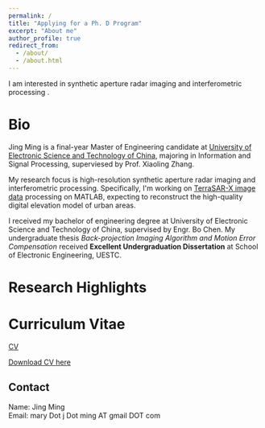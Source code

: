 ```yaml
---
permalink: /
title: "Applying for a Ph. D Program"
excerpt: "About me"
author_profile: true
redirect_from:
  - /about/
  - /about.html
---
```


I am interested in synthetic aperture radar imaging and interferometric processing .

Bio
======
Jing Ming is a final-year Master of Engineering candidate at [University of Electronic Science and Technology of China](https://en.uestc.edu.cn/), majoring in Information and Signal Processing, superviesed by Prof. Xiaoling Zhang.

My research focus is high-resolution synthetic aperture radar imaging and interferometric processing. Specifically, I'm working on [TerraSAR-X image data](https://earth.esa.int/web/eoportal/satellite-missions/t/terrasar-x) processing on MATLAB, expecting to reconstruct the high-quality digital elevation model of urban areas.

I received my bachelor of engineering degree at University of Electronic Science and Technology of China, supervised by Engr. Bo Chen. My undergraduate thesis *Back-projection Imaging Algorithm and Motion Error Compensation* received **Excellent Undergraduation Dissertation** at School of Electronic Engineering, UESTC.

Research Highlights
======

Curriculum Vitae
======
[CV](https://jingming2019.github.io/CurriculumVitae)

[Download CV here](https://github.com/JingMing2019/CurriculumVitae/raw/master/cv_JingMing_1025.pdf)


Contact
------
Name: Jing Ming  
Email: mary Dot j Dot ming AT gmail DOT com